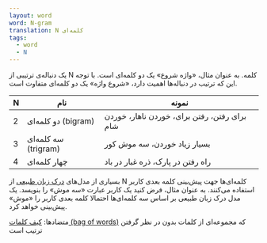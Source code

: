 ```yaml
---
layout: word
word: N-gram
translation: N کلمه‌ای
tags:
  - word
  - N
---
```

یک دنباله‌ی ترتیبی از N کلمه. به عنوان مثال، «واژه شروع» یک دو کلمه‌ای است. با توجه این که ترتیب در دنباله‌ها اهمیت دارد، «شروع واژه» یک دو کلمه‌ای متفاوت است.

| N   | نام                  | نمونه                                        |
| --- | -------------------- | -------------------------------------------- |
| 2   | دو کلمه‌ای (bigram)  | برای رفتن، رفتن برای، خوردن ناهار، خوردن شام |
| 3   | سه کلمه‌ای (trigram) | بسیار زیاد خوردن، سه موش کور                 |
| 4   | چهار کلمه‌ای         | راه رفتن در پارک، ذره غبار در باد            |

بسیاری از مدل‌های [درک زبان طبیعی](/N/natural_language_understanding) از N کلمه‌ای‌ها جهت پیش‌بینی کلمه‌ بعدی کاربر استفاده می‌کنند. به عنوان مثال، فرض کنید یک کاربر عبارت «سه موش» را بنویسد. یک مدل درک زبان طبیعی بر اساس سه‌ کلمه‌ای‌ها احتمالا کلمه بعدی کاربر را «موش» پیش‌بینی خواهد کرد.

متضادها: [کیف کلمات (bag of words)](/B/bag_of_words) که مجموعه‌ای از کلمات بدون در نظر گرفتن ترتیب است